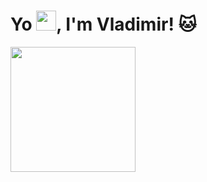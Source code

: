 <h1>Yo <img src="https://github.com/blackcater/blackcater/raw/main/images/Hi.gif" height="32"/>, I'm Vladimir! 🐱 </h1>

<a href="https://github.com/sur1k1/github-readme-stats">
  <img height=200 align="center" src="https://github-profile-summary-cards.vercel.app/api/cards/profile-details?username=sur1k1&theme=solarized_dark" />
</a>
